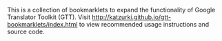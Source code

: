 This is a collection of bookmarklets to expand the functionality of Google Translator Toolkit (GTT). Visit http://katzurki.github.io/gtt-bookmarklets/index.html to view recommended usage instructions and source code.


